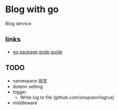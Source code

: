 # Blog with go

Blog service

## links

- [go package gode guide](https://rakyll.org/style-packages/)

## TODO

- namespace 設定
- dotenv setting
- logger
  - Write log to file (github.com/sirupsen/logrus)
- middleware
